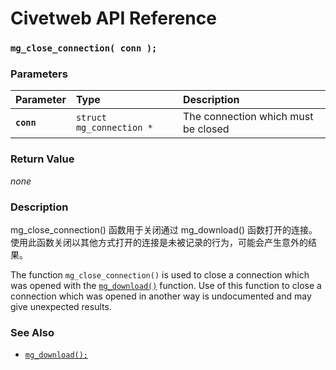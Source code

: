 # Civetweb API Reference

### `mg_close_connection( conn );`

### Parameters

| Parameter | Type | Description |
| :--- | :--- | :--- |
|**`conn`**|`struct mg_connection *`|The connection which must be closed|

### Return Value

*none*

### Description

mg_close_connection() 函数用于关闭通过 mg_download() 函数打开的连接。使用此函数关闭以其他方式打开的连接是未被记录的行为，可能会产生意外的结果。

The function `mg_close_connection()` is used to close a connection which was opened with the [`mg_download()`](mg_download.md) function. Use of this function to close a connection which was opened in another way is undocumented and may give unexpected results.

### See Also

* [`mg_download();`](mg_download.md)
